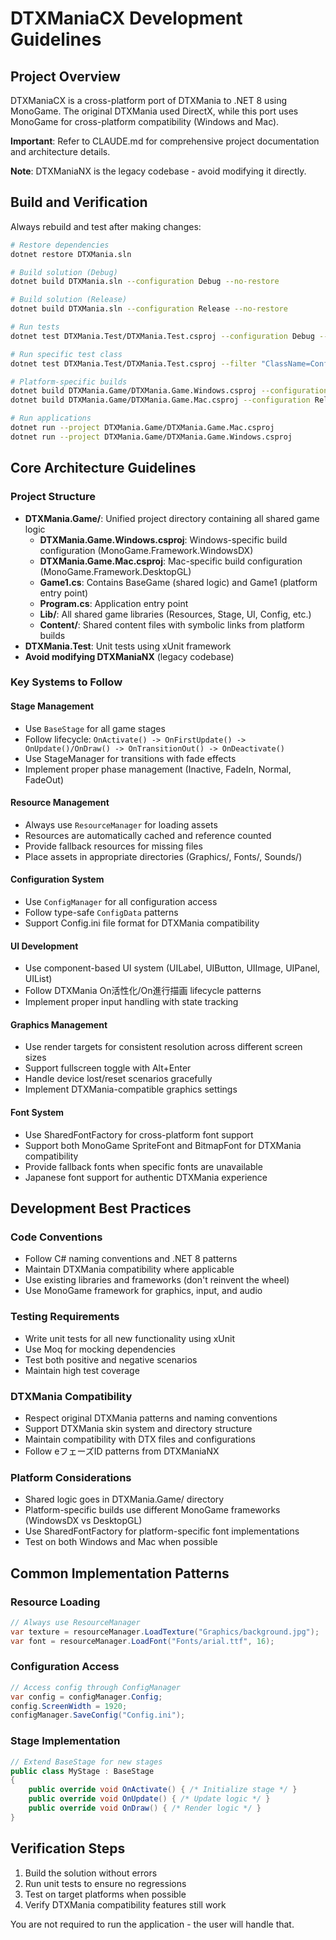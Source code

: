 # DTXManiaCX Development Guidelines

## Project Overview
DTXManiaCX is a cross-platform port of DTXMania to .NET 8 using MonoGame. The original DTXMania used DirectX, while this port uses MonoGame for cross-platform compatibility (Windows and Mac).

**Important**: Refer to CLAUDE.md for comprehensive project documentation and architecture details.

**Note**: DTXManiaNX is the legacy codebase - avoid modifying it directly.

## Build and Verification
Always rebuild and test after making changes:
```bash
# Restore dependencies
dotnet restore DTXMania.sln

# Build solution (Debug)
dotnet build DTXMania.sln --configuration Debug --no-restore

# Build solution (Release)
dotnet build DTXMania.sln --configuration Release --no-restore

# Run tests
dotnet test DTXMania.Test/DTXMania.Test.csproj --configuration Debug --no-build --verbosity normal

# Run specific test class
dotnet test DTXMania.Test/DTXMania.Test.csproj --filter "ClassName=ConfigManagerTests"

# Platform-specific builds
dotnet build DTXMania.Game/DTXMania.Game.Windows.csproj --configuration Release
dotnet build DTXMania.Game/DTXMania.Game.Mac.csproj --configuration Release

# Run applications
dotnet run --project DTXMania.Game/DTXMania.Game.Mac.csproj
dotnet run --project DTXMania.Game/DTXMania.Game.Windows.csproj
```

## Core Architecture Guidelines

### Project Structure
- **DTXMania.Game/**: Unified project directory containing all shared game logic
  - **DTXMania.Game.Windows.csproj**: Windows-specific build configuration (MonoGame.Framework.WindowsDX)
  - **DTXMania.Game.Mac.csproj**: Mac-specific build configuration (MonoGame.Framework.DesktopGL)
  - **Game1.cs**: Contains BaseGame (shared logic) and Game1 (platform entry point)
  - **Program.cs**: Application entry point
  - **Lib/**: All shared game libraries (Resources, Stage, UI, Config, etc.)
  - **Content/**: Shared content files with symbolic links from platform builds
- **DTXMania.Test**: Unit tests using xUnit framework
- **Avoid modifying DTXManiaNX** (legacy codebase)

### Key Systems to Follow

#### Stage Management
- Use `BaseStage` for all game stages
- Follow lifecycle: `OnActivate() -> OnFirstUpdate() -> OnUpdate()/OnDraw() -> OnTransitionOut() -> OnDeactivate()`
- Use StageManager for transitions with fade effects
- Implement proper phase management (Inactive, FadeIn, Normal, FadeOut)

#### Resource Management
- Always use `ResourceManager` for loading assets
- Resources are automatically cached and reference counted
- Provide fallback resources for missing files
- Place assets in appropriate directories (Graphics/, Fonts/, Sounds/)

#### Configuration System
- Use `ConfigManager` for all configuration access
- Follow type-safe `ConfigData` patterns
- Support Config.ini file format for DTXMania compatibility

#### UI Development
- Use component-based UI system (UILabel, UIButton, UIImage, UIPanel, UIList)
- Follow DTXMania On活性化/On進行描画 lifecycle patterns
- Implement proper input handling with state tracking

#### Graphics Management
- Use render targets for consistent resolution across different screen sizes
- Support fullscreen toggle with Alt+Enter
- Handle device lost/reset scenarios gracefully
- Implement DTXMania-compatible graphics settings

#### Font System
- Use SharedFontFactory for cross-platform font support
- Support both MonoGame SpriteFont and BitmapFont for DTXMania compatibility
- Provide fallback fonts when specific fonts are unavailable
- Japanese font support for authentic DTXMania experience

## Development Best Practices

### Code Conventions
- Follow C# naming conventions and .NET 8 patterns
- Maintain DTXMania compatibility where applicable
- Use existing libraries and frameworks (don't reinvent the wheel)
- Use MonoGame framework for graphics, input, and audio

### Testing Requirements
- Write unit tests for all new functionality using xUnit
- Use Moq for mocking dependencies
- Test both positive and negative scenarios
- Maintain high test coverage

### DTXMania Compatibility
- Respect original DTXMania patterns and naming conventions
- Support DTXMania skin system and directory structure
- Maintain compatibility with DTX files and configurations
- Follow eフェーズID patterns from DTXManiaNX

### Platform Considerations
- Shared logic goes in DTXMania.Game/ directory
- Platform-specific builds use different MonoGame frameworks (WindowsDX vs DesktopGL)
- Use SharedFontFactory for platform-specific font implementations
- Test on both Windows and Mac when possible

## Common Implementation Patterns

### Resource Loading
```csharp
// Always use ResourceManager
var texture = resourceManager.LoadTexture("Graphics/background.jpg");
var font = resourceManager.LoadFont("Fonts/arial.ttf", 16);
```

### Configuration Access
```csharp
// Access config through ConfigManager
var config = configManager.Config;
config.ScreenWidth = 1920;
configManager.SaveConfig("Config.ini");
```

### Stage Implementation
```csharp
// Extend BaseStage for new stages
public class MyStage : BaseStage
{
    public override void OnActivate() { /* Initialize stage */ }
    public override void OnUpdate() { /* Update logic */ }
    public override void OnDraw() { /* Render logic */ }
}
```

## Verification Steps
1. Build the solution without errors
2. Run unit tests to ensure no regressions
3. Test on target platforms when possible
4. Verify DTXMania compatibility features still work

You are not required to run the application - the user will handle that.